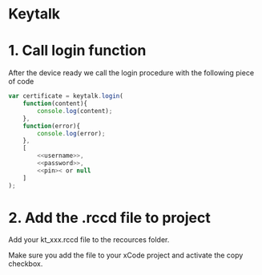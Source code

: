 # Keytalk

# 1. Call login function
After the device ready we call the login procedure with the following piece of code 

```javascript
var certificate = keytalk.login(
    function(content){
        console.log(content);
    },
    function(error){
        console.log(error);
    },
    [
        <<username>>,
        <<password>>,
        <<pin>< or null
    ]
);
```

# 2. Add the .rccd file to project
Add your kt_xxx.rccd file to the recources folder.

Make sure you add the file to your xCode project and activate the copy checkbox.

